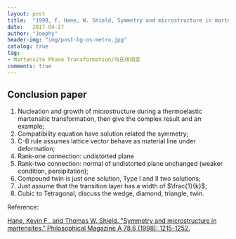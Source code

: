 ```yaml
---
layout: post
title:  "1998, F. Hane, W. Shield, Symmetry and microstructure in martensites"
date:   2017-04-17
author: "Joephy"
header-img: "img/post-bg-os-metro.jpg"
catalog: true
tag:
- Martensite Phase Transformation/马氏体相变
comments: true
---
```

Conclusion paper
-----------

1. Nucleation and growth of microstructure during a thermoelastic martensitic transformation, then give the complex result and an example;
2. Compatibility equation have solution related the symmetry;
3. C-B rule assumes lattice vector behave as material line under deformation;
4. Rank-one connection: undistorted plane
5. Rank-two connection: normal of undistorted plane unchanged (weaker condition, persipitation);
6. Compound twin is just one solution, Type I and II two solutions;
7. Just assume that the transition layer has a width of $\frac{1}{k}$;
8. Cubic to Tetragonal, discuss the wedge, diamond, triangle, twin.

Reference:

[Hane, Kevin F., and Thomas W. Shield. "Symmetry and microstructure in martensites." Philosophical Magazine A 78.6 (1998): 1215-1252.](http://www.tandfonline.com/doi/abs/10.1080/01418619808239984)


